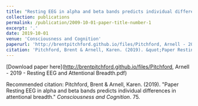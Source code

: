 ```yaml
---
title: "Resting EEG in alpha and beta bands predicts individual differences in attentional breadth"
collection: publications
permalink: /publication/2009-10-01-paper-title-number-1
excerpt: '.'
date: 2019-10-01
venue: 'Consciousness and Cognition'
paperurl: 'http://brentpitchford.github.io/files/Pitchford, Arnell - 2019 - Resting EEG and Attentional Breadth.pdf'
citation: 'Pitchford, Brent & Arnell, Karen. (2019). &quot;Paper Resting EEG in alpha and beta bands predicts individual differences in attentional breadth.&quot; <i>Consciousness and Cognition</i>. 75.'
---
```


[Download paper here](http://brentpitchford.github.io/files/Pitchford, Arnell - 2019 - Resting EEG and Attentional Breadth.pdf)

Recommended citation: Pitchford, Brent & Arnell, Karen. (2019). &quot;Paper Resting EEG in alpha and beta bands predicts individual differences in attentional breadth.&quot; <i>Consciousness and Cognition</i>. 75.
